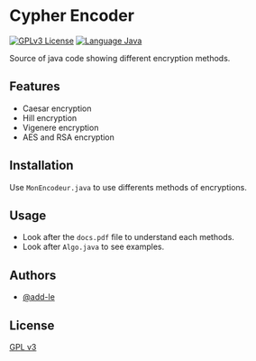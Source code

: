 
# Cypher Encoder

[![GPLv3 License](https://img.shields.io/badge/License-GPL%20v3-yellow.svg)](https://github.com/add-le/cypher-encoder/blob/master/LICENCE)
[![Language Java](https://img.shields.io/badge/Language-Java-blue.svg)](https://www.java.com/)

Source of java code showing different encryption methods.


## Features

- Caesar encryption
- Hill encryption
- Vigenere encryption
- AES and RSA encryption


## Installation

Use `MonEncodeur.java` to use differents methods of encryptions.
    
## Usage

- Look after the `docs.pdf` file to understand each methods.
- Look after `Algo.java` to see examples.
## Authors

- [@add-le](https://github.com/add-le)

## License

[GPL v3](https://github.com/add-le/cypher-encoder/blob/master/LICENCE)

